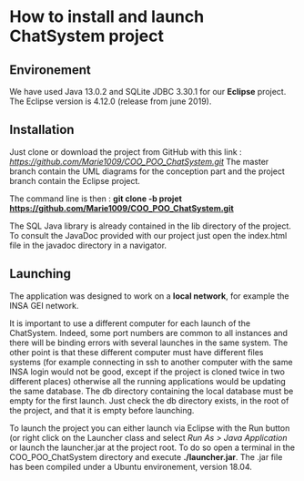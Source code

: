 # How to install and launch ChatSystem project
## Environement
We have used Java 13.0.2 and SQLite JDBC 3.30.1 for our **Eclipse** project. The Eclipse version is 4.12.0 (release from june 2019).

## Installation
Just clone or download the project from GitHub with this link :
*https://github.com/Marie1009/COO_POO_ChatSystem.git*
The master branch contain the UML diagrams for the conception part and the project branch contain the Eclipse project.

The command line is then : 
**git clone -b projet https://github.com/Marie1009/COO_POO_ChatSystem.git**

The SQL Java library is already contained in the lib directory of the project.
To consult the JavaDoc provided with our project just open the index.html file in the javadoc directory in a navigator. 

## Launching
The application was designed to work on a **local network**, for example the INSA GEI network. 

It is important to use a different computer for each launch of the ChatSystem. Indeed, some port numbers are common to all instances and there will be binding errors with several launches in the same system. The other point is that these different computer must have different files systems (for example connecting in ssh to another computer with the same INSA login would not be good, except if the project is cloned twice in two different places) otherwise all the running applications would be updating the same database. 
The db directory containing the local database must be empty for the first launch. Just check the db directory exists, in the root of the project, and that it is empty before launching.

To launch the project you can either launch via Eclipse with the Run button (or right click on the Launcher class and select *Run As > Java Application* or launch the launcher.jar at the project root. To do so open a terminal in the COO_POO_ChatSystem directory and execute **./launcher.jar**. The .jar file has been compiled under a Ubuntu environement, version 18.04. 


